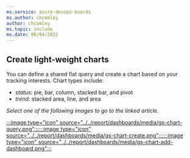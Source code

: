 ```yaml
---
ms.service: azure-devops-boards
ms.author: chcomley
author: chcomley
ms.topic: include
ms.date: 08/04/2022
---
```



## Create light-weight charts  

You can define a shared flat query and create a chart based on your tracking interests. Chart types include:

- *status*: pie, bar, column, stacked bar, and pivot
- *trend*: stacked area, line, and area   

*Select one of the following images to go to the linked article.*

[:::image type="icon" source="../../report/dashboards/media/gs-chart-query.png":::](../queries/using-queries.md)[:::image type="icon" source="../../report/dashboards/media/gs-chart-create.png":::](../../report/dashboards/charts.md)[:::image type="icon" source="../../report/dashboards/media/gs-chart-add-dashboard.png":::](../../report/dashboards/add-charts-to-dashboard.md)
  